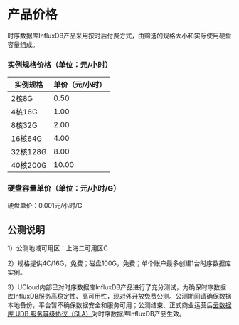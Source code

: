 # 产品价格

时序数据库InfluxDB产品采用按时后付费方式，由购选的规格大小和实际使用硬盘容量组成。

### 实例规格价格（单位：元/小时）

|实例规格|单价（元/小时） |
| ----------- | ---------- |
| 2核8G | 0.50 |
| 4核16G | 1.00 |
| 8核32G | 2.00 |
| 16核64G | 4.00 |
| 32核128G | 8.00 |
| 40核200G | 10.00 |

### 硬盘容量单价（单位：元/小时/G）

硬盘单价：0.001元/小时/G

## 公测说明

1）公测地域可用区：上海二可用区C

2）规格提供4C/16G，免费；磁盘100G，免费；单个账户最多创建1台时序数据库实例。

3）UCloud内部已对时序数据库InfluxDB产品进行了充分测试，为确保时序数据库InfluxDB服务高稳定性、高可用性，现对外开放免费公测。公测期间请确保数据本地备份，平台暂不确保数据安全和服务可用；公测结束、正式商业运营后[云数据库 UDB 服务等级协议（SLA）](sla/udb_sla)对时序数据库InfluxDB产品生效。
